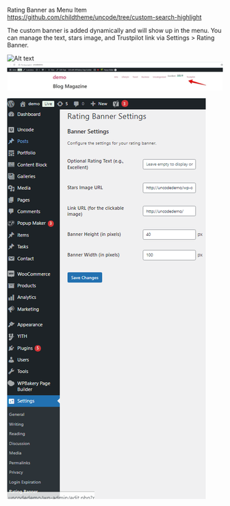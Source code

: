 Rating Banner as Menu Item
https://github.com/childtheme/uncode/tree/custom-search-highlight

The custom banner is added dynamically and will show up in the menu. 
You can manage the text, stars image, and Trustpilot link via Settings > Rating Banner.

![Alt text](https://github.com/childtheme/uncode/blob/custom-menu-rating-banner/screenshot2.png)
![Alt text](https://github.com/childtheme/uncode/blob/custom-menu-rating-banner/screenshot4.jpg)

![Alt text](https://github.com/childtheme/uncode/blob/custom-menu-rating-banner/screenshot1.png)



   

